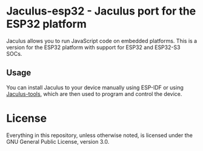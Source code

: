 # Jaculus-esp32 - Jaculus port for the ESP32 platform

Jaculus allows you to run JavaScript code on embedded platforms. This is a version for the ESP32 platform with support for ESP32 and ESP32-S3 SOCs.

## Usage

You can install Jaculus to your device manually using ESP-IDF or using [Jaculus-tools](https://github.com/cubicap/Jaculus-tools), which are then used to program and control the device.

# License

Everything in this repository, unless otherwise noted, is licensed under the
GNU General Public License, version 3.0.
